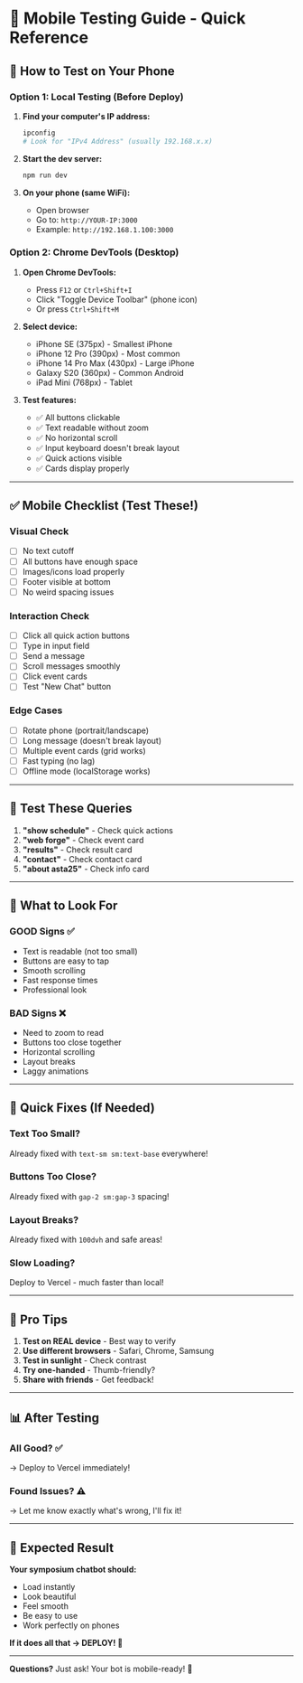 # 📱 Mobile Testing Guide - Quick Reference

## 🚀 How to Test on Your Phone

### **Option 1: Local Testing (Before Deploy)**

1. **Find your computer's IP address:**
   ```powershell
   ipconfig
   # Look for "IPv4 Address" (usually 192.168.x.x)
   ```

2. **Start the dev server:**
   ```powershell
   npm run dev
   ```

3. **On your phone (same WiFi):**
   - Open browser
   - Go to: `http://YOUR-IP:3000`
   - Example: `http://192.168.1.100:3000`

### **Option 2: Chrome DevTools (Desktop)**

1. **Open Chrome DevTools:**
   - Press `F12` or `Ctrl+Shift+I`
   - Click "Toggle Device Toolbar" (phone icon)
   - Or press `Ctrl+Shift+M`

2. **Select device:**
   - iPhone SE (375px) - Smallest iPhone
   - iPhone 12 Pro (390px) - Most common
   - iPhone 14 Pro Max (430px) - Large iPhone
   - Galaxy S20 (360px) - Common Android
   - iPad Mini (768px) - Tablet

3. **Test features:**
   - ✅ All buttons clickable
   - ✅ Text readable without zoom
   - ✅ No horizontal scroll
   - ✅ Input keyboard doesn't break layout
   - ✅ Quick actions visible
   - ✅ Cards display properly

---

## ✅ Mobile Checklist (Test These!)

### **Visual Check**
- [ ] No text cutoff
- [ ] All buttons have enough space
- [ ] Images/icons load properly
- [ ] Footer visible at bottom
- [ ] No weird spacing issues

### **Interaction Check**
- [ ] Click all quick action buttons
- [ ] Type in input field
- [ ] Send a message
- [ ] Scroll messages smoothly
- [ ] Click event cards
- [ ] Test "New Chat" button

### **Edge Cases**
- [ ] Rotate phone (portrait/landscape)
- [ ] Long message (doesn't break layout)
- [ ] Multiple event cards (grid works)
- [ ] Fast typing (no lag)
- [ ] Offline mode (localStorage works)

---

## 📱 Test These Queries

1. **"show schedule"** - Check quick actions
2. **"web forge"** - Check event card
3. **"results"** - Check result card
4. **"contact"** - Check contact card
5. **"about asta25"** - Check info card

---

## 🎯 What to Look For

### **GOOD Signs** ✅
- Text is readable (not too small)
- Buttons are easy to tap
- Smooth scrolling
- Fast response times
- Professional look

### **BAD Signs** ❌
- Need to zoom to read
- Buttons too close together
- Horizontal scrolling
- Layout breaks
- Laggy animations

---

## 🔧 Quick Fixes (If Needed)

### **Text Too Small?**
Already fixed with `text-sm sm:text-base` everywhere!

### **Buttons Too Close?**
Already fixed with `gap-2 sm:gap-3` spacing!

### **Layout Breaks?**
Already fixed with `100dvh` and safe areas!

### **Slow Loading?**
Deploy to Vercel - much faster than local!

---

## 🌟 Pro Tips

1. **Test on REAL device** - Best way to verify
2. **Use different browsers** - Safari, Chrome, Samsung
3. **Test in sunlight** - Check contrast
4. **Try one-handed** - Thumb-friendly?
5. **Share with friends** - Get feedback!

---

## 📊 After Testing

### **All Good?** ✅
→ Deploy to Vercel immediately!

### **Found Issues?** ⚠️
→ Let me know exactly what's wrong, I'll fix it!

---

## 🎉 Expected Result

**Your symposium chatbot should:**
- Load instantly
- Look beautiful
- Feel smooth
- Be easy to use
- Work perfectly on phones

**If it does all that → DEPLOY! 🚀**

---

**Questions?** Just ask! Your bot is mobile-ready! 💪
